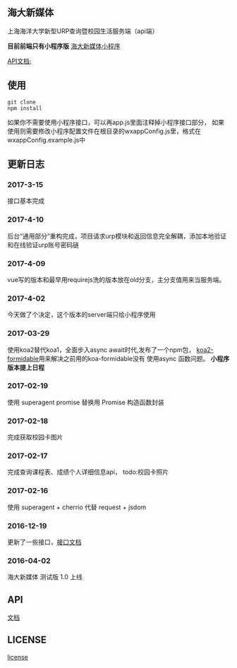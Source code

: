 ## 海大新媒体

上海海洋大学新型URP查询暨校园生活服务端（api端）

**目前前端只有小程序版** 
[海大新媒体小程序]("https://github.com/GaryChangCN/ShouMedia-wxapp")

[API文档](./api.md);

## 使用

```
git clone
npm install
```

如果你不需要使用小程序接口，可以再app.js里面注释掉小程序接口部分，
如果使用则需要修改小程序配置文件在根目录的wxappConfig.js里，格式在wxappConfig.example.js中

## 更新日志

### 2017-3-15
接口基本完成
### 2017-4-10
后台“通用部分”重构完成，项目请求urp模块和返回信息完全解耦，添加本地验证和在线验证urp账号密码链
### 2017-4-09
vue写的版本和最早用requirejs洗的版本放在old分支，主分支值用来当服务端。
### 2017-4-02
今天做了个决定，这个版本的server端只给小程序使用
### 2017-03-29
使用koa2替代koa1，全面步入async await时代,发布了一个npm包，
[koa2-formidable](https://www.npmjs.com/package/koa2-formidable)用来解决之前用的koa-formidable没有
使用async 函数问题。 **小程序版本提上日程**
### 2017-02-19
使用 superagent promise 替换用 Promise 构造函数封装
### 2017-02-18
完成获取校园卡图片
### 2017-02-17
完成查询课程表、成绩个人详细信息api，
todo:校园卡照片
### 2017-02-16
使用 superagent + cherrio 代替 request + jsdom
### 2016-12-19
更新了一些接口，[接口文档](server/api.md)
### 2016-04-02
海大新媒体 测试版 1.0 上线 

## API

[文档](/server/api.md)

## LICENSE

[license](/LICENSE)